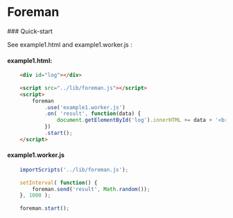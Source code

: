 Foreman
=======

### Quick-start

See example1.html and example1.worker.js :

#### example1.html:
```html
    <div id="log"></div>
    
    <script src="../lib/foreman.js"></script>
    <script>
        foreman
            .use('example1.worker.js')
            .on( 'result', function(data) {
                document.getElementById('log').innerHTML += data + '<br />';
            })
            .start();
    </script>
```

#### example1.worker.js
```javascript
    importScripts('../lib/foreman.js');
    
    setInterval( function() {
        foreman.send('result', Math.random());
    }, 1000 );
    
    foreman.start();
```
